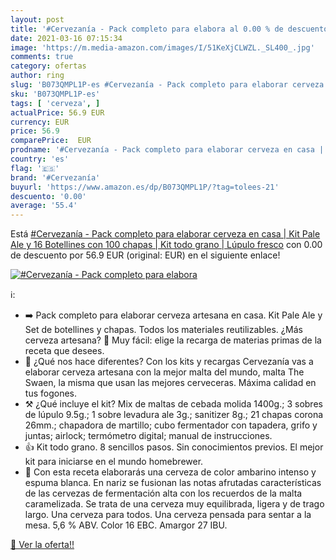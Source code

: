 ```yaml
---
layout: post
title: '#Cervezanía - Pack completo para elabora al 0.00 % de descuento'
date: 2021-03-16 07:15:34
image: 'https://m.media-amazon.com/images/I/51KeXjCLWZL._SL400_.jpg'
comments: true
category: ofertas
author: ring
slug: 'B073QMPL1P-es #Cervezanía - Pack completo para elaborar cerveza en casa...'
sku: 'B073QMPL1P-es'
tags: [ 'cerveza', ]
actualPrice: 56.9 EUR
currency: EUR
price: 56.9
comparePrice:  EUR
prodname: '#Cervezanía - Pack completo para elaborar cerveza en casa | Kit Pale Ale y 16 Botellines con 100 chapas | Kit todo grano | Lúpulo fresco'
country: 'es'
flag: '🇪🇸'
brand: '#Cervezanía'
buyurl: 'https://www.amazon.es/dp/B073QMPL1P/?tag=tolees-21'
descuento: '0.00'
average: '55.4'
---
```


Está [#Cervezanía - Pack completo para elaborar cerveza en casa | Kit Pale Ale y 16 Botellines con 100 chapas | Kit todo grano | Lúpulo fresco](https://www.amazon.es/dp/B073QMPL1P/?tag=tolees-21) con 0.00 de descuento por 56.9 EUR (original:  EUR) en el siguiente enlace!

[![#Cervezanía - Pack completo para elabora](https://m.media-amazon.com/images/I/51KeXjCLWZL._SL400_.jpg)](https://www.amazon.es/dp/B073QMPL1P/?tag=tolees-21)

ℹ️:

- ➡️ Pack completo para elaborar cerveza artesana en casa. Kit Pale Ale y Set de botellines y chapas. Todos los materiales reutilizables. ¿Más cerveza artesana? 🍻 Muy fácil: elige la recarga de materias primas de la receta que desees.
- 🥇 ¿Qué nos hace diferentes? Con los kits y recargas Cervezanía vas a elaborar cerveza artesana con la mejor malta del mundo, malta The Swaen, la misma que usan las mejores cerveceras. Máxima calidad en tus fogones.
- ⚒️ ¿Qué incluye el kit? Mix de maltas de cebada molida 1400g.; 3 sobres de lúpulo 9.5g.; 1 sobre levadura ale 3g.; sanitizer 8g.; 21 chapas corona 26mm.; chapadora de martillo; cubo fermentador con tapadera, grifo y juntas; airlock; termómetro digital; manual de instrucciones.
- 👍 Kit todo grano. 8 sencillos pasos. Sin conocimientos previos. El mejor kit para iniciarse en el mundo homebrewer.
- 🍺 Con esta receta elaborarás una cerveza de color ambarino intenso y espuma blanca. En nariz se fusionan las notas afrutadas características de las cervezas de fermentación alta con los recuerdos de la malta caramelizada. Se trata de una cerveza muy equilibrada, ligera y de trago largo. Una cerveza para todos. Una cerveza pensada para sentar a la mesa. 5,6 % ABV. Color 16 EBC. Amargor 27 IBU.

[🛒 Ver la oferta!!](https://www.amazon.es/dp/B073QMPL1P/?tag=tolees-21)
